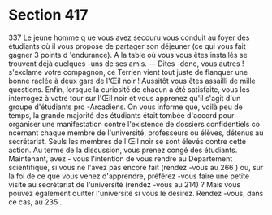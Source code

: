 # Section 417

337
Le jeune homme q ue vous avez secouru vous conduit au foyer
des étudiants où il vous propose de partager son déjeuner (ce qui
vous fait gagner 3 points d 'endurance).  A la table où vous vous
êtes installés se trouvent déjà quelques -uns de ses amis.
— Dites -donc, vous autres  ! s'exclame votre compagnon, ce
Terrien vient tout juste de flanquer une bonne raclée à deux gars
de l'Œil noir ! Aussitôt vous êtes assailli de mille questions.
Enfin, lorsque la curiosité de chacun a été satisfaite, vous les
interrogez à votre tour sur l'Œil noir et vous apprenez qu'il s'agit
d'un groupe d'étudiants pro -Arcadiens. On vous informe que,
voilà peu de temps, la grande majorité des étudiants était tombée
d'accord pour organiser une manifestation contre l'existence de
dossiers confidentiels co ncernant chaque membre de l'université,
professeurs ou élèves, détenus au secrétariat. Seuls les membres
de l'Œil noir se sont élevés contre cette action. Au terme de la
discussion, vous prenez congé des étudiants. Maintenant, avez -
vous l'intention de vous  rendre au Département scientifique, si
vous ne l'avez pas encore fait (rendez -vous au 266 ) ou, sur la foi
de ce que vous venez d'apprendre, préférez -vous faire une petite
visite au secrétariat de l'université (rendez -vous au 214) ? Mais
vous pouvez également quitter l'université si vous le désirez.
Rendez -vous, dans ce cas, au 235 .